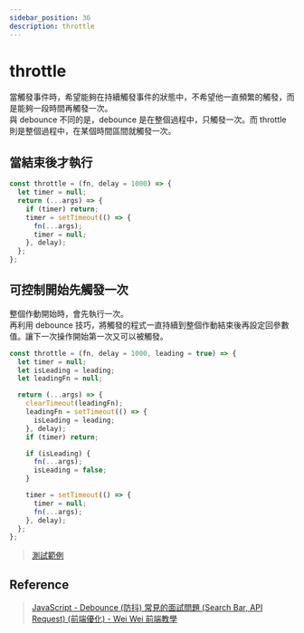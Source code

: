```yaml
---
sidebar_position: 36
description: throttle
---
```


# throttle

當觸發事件時，希望能夠在持續觸發事件的狀態中，不希望他一直頻繁的觸發，而是能夠一段時間再觸發一次。<br />
與 debounce 不同的是，debounce 是在整個過程中，只觸發一次。而 throttle 則是整個過程中，在某個時間區間就觸發一次。

## 當結束後才執行

```javascript
const throttle = (fn, delay = 1000) => {
  let timer = null;
  return (...args) => {
    if (timer) return;
    timer = setTimeout(() => {
      fn(...args);
      timer = null;
    }, delay);
  };
};
```

## 可控制開始先觸發一次

整個作動開始時，會先執行一次。<br />
再利用 debounce 技巧，將觸發的程式一直持續到整個作動結束後再設定回參數值。讓下一次操作開始第一次又可以被觸發。

```javascript
const throttle = (fn, delay = 1000, leading = true) => {
  let timer = null;
  let isLeading = leading;
  let leadingFn = null;

  return (...args) => {
    clearTimeout(leadingFn);
    leadingFn = setTimeout(() => {
      isLeading = leading;
    }, delay);
    if (timer) return;

    if (isLeading) {
      fn(...args);
      isLeading = false;
    }

    timer = setTimeout(() => {
      timer = null;
      fn(...args);
    }, delay);
  };
};
```

> [測試範例](https://codepen.io/starRandy/pen/OJBNaZQ)

## Reference

> [JavaScript - Debounce (防抖) 常見的面試問題 (Search Bar, API Request) (前端優化) - Wei Wei 前端教學](https://www.youtube.com/watch?v=vCLobXMROZg)
